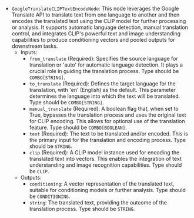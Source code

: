 - `GoogleTranslateCLIPTextEncodeNode`: This node leverages the Google Translate API to translate text from one language to another and then encodes the translated text using the CLIP model for further processing or analysis. It supports automatic language detection, manual translation control, and integrates CLIP's powerful text and image understanding capabilities to produce conditioning vectors and pooled outputs for downstream tasks.
    - Inputs:
        - `from_translate` (Required): Specifies the source language for translation or 'auto' for automatic language detection. It plays a crucial role in guiding the translation process. Type should be `COMBO[STRING]`.
        - `to_translate` (Required): Defines the target language for the translation, with 'en' (English) as the default. This parameter determines the language into which the text will be translated. Type should be `COMBO[STRING]`.
        - `manual_translate` (Required): A boolean flag that, when set to True, bypasses the translation process and uses the original text for CLIP encoding. This allows for optional use of the translation feature. Type should be `COMBO[BOOLEAN]`.
        - `text` (Required): The text to be translated and/or encoded. This is the primary input for the translation and encoding process. Type should be `STRING`.
        - `clip` (Required): A CLIP model instance used for encoding the translated text into vectors. This enables the integration of text understanding and image recognition capabilities. Type should be `CLIP`.
    - Outputs:
        - `conditioning`: A vector representation of the translated text, suitable for conditioning models or further analysis. Type should be `CONDITIONING`.
        - `string`: The translated text, providing the outcome of the translation process. Type should be `STRING`.
